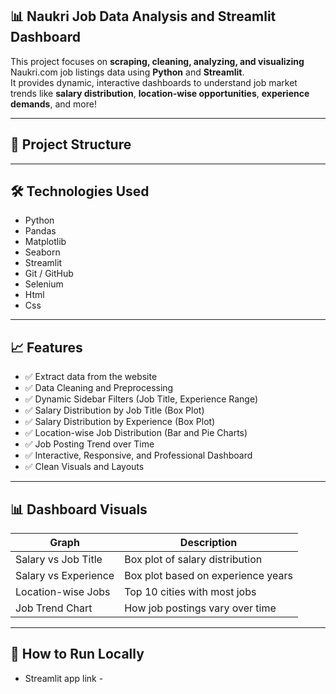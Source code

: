 ## 📊 Naukri Job Data Analysis and Streamlit Dashboard

This project focuses on **scraping, cleaning, analyzing, and visualizing** Naukri.com job listings data using **Python** and **Streamlit**.  
It provides dynamic, interactive dashboards to understand job market trends like **salary distribution**, **location-wise opportunities**, **experience demands**, and more!

---

## 📂 Project Structure


---

## 🛠️ Technologies Used

- Python
- Pandas
- Matplotlib
- Seaborn
- Streamlit
- Git / GitHub
- Selenium
- Html
- Css


---

## 📈 Features
- ✅ Extract data from the website 
- ✅ Data Cleaning and Preprocessing
- ✅ Dynamic Sidebar Filters (Job Title, Experience Range)
- ✅ Salary Distribution by Job Title (Box Plot)
- ✅ Salary Distribution by Experience (Box Plot)
- ✅ Location-wise Job Distribution (Bar and Pie Charts)
- ✅ Job Posting Trend over Time
- ✅ Interactive, Responsive, and Professional Dashboard
- ✅ Clean Visuals and Layouts

---

## 📊 Dashboard Visuals

| Graph                  | Description                        |
|-------------------------|------------------------------------|
| Salary vs Job Title     | Box plot of salary distribution    |
| Salary vs Experience    | Box plot based on experience years |
| Location-wise Jobs      | Top 10 cities with most jobs       |
| Job Trend Chart         | How job postings vary over time    |

---

## 🚀 How to Run Locally


- Streamlit app link - 
